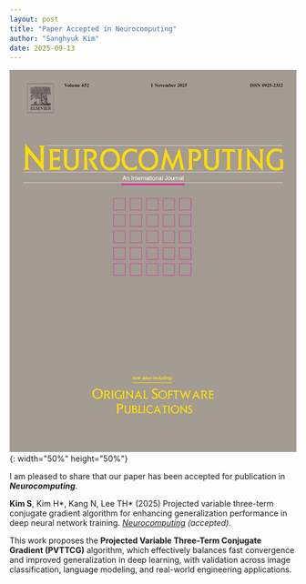 ```yaml
---
layout: post
title: "Paper Accepted in Neurocomputing"
author: "Sanghyuk Kim"
date: 2025-09-13
---
```


![Publication_2025_Neurocomputing](/images/Neurocomputing.jpg){: width="50%" height="50%"}

I am pleased to share that our paper has been accepted for publication in _**Neurocomputing**_.

**Kim S**, Kim H\*, Kang N, Lee TH\* (2025) Projected variable three-term conjugate gradient algorithm for enhancing generalization performance in deep neural network training. [_Neurocomputing_](https://www.sciencedirect.com/journal/neurocomputing) _(accepted)_.

This work proposes the **Projected Variable Three-Term Conjugate Gradient (PVTTCG)** algorithm, which effectively balances fast convergence and improved generalization in deep learning, with validation across image classification, language modeling, and real-world engineering applications.
